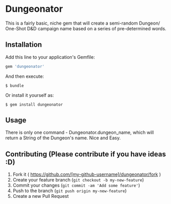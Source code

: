 # Dungeonator

This is a fairly basic, niche gem that will create a semi-random Dungeon/ One-Shot D&D campaign name based on a series of pre-determined words.

## Installation

Add this line to your application's Gemfile:

```ruby
gem 'dungeonator'
```

And then execute:

    $ bundle

Or install it yourself as:

    $ gem install dungeonator

## Usage

There is only one command - Dungeonator.dungeon_name, which will return a String of the Dungeon's name. Nice and Easy.

## Contributing (Please contribute if you have ideas :D)

1. Fork it ( https://github.com/[my-github-username]/dungeonator/fork )
2. Create your feature branch (`git checkout -b my-new-feature`)
3. Commit your changes (`git commit -am 'Add some feature'`)
4. Push to the branch (`git push origin my-new-feature`)
5. Create a new Pull Request

